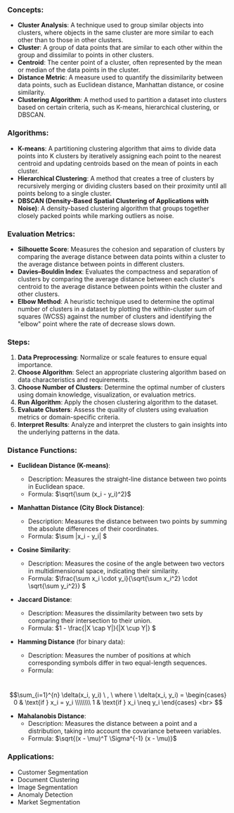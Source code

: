 ### Concepts:
- **Cluster Analysis**: A technique used to group similar objects into clusters, where objects in the same cluster are more similar to each other than to those in other clusters.
- **Cluster**: A group of data points that are similar to each other within the group and dissimilar to points in other clusters.
- **Centroid**: The center point of a cluster, often represented by the mean or median of the data points in the cluster.
- **Distance Metric**: A measure used to quantify the dissimilarity between data points, such as Euclidean distance, Manhattan distance, or cosine similarity.
- **Clustering Algorithm**: A method used to partition a dataset into clusters based on certain criteria, such as K-means, hierarchical clustering, or DBSCAN.

### Algorithms:
- **K-means**: A partitioning clustering algorithm that aims to divide data points into K clusters by iteratively assigning each point to the nearest centroid and updating centroids based on the mean of points in each cluster.
- **Hierarchical Clustering**: A method that creates a tree of clusters by recursively merging or dividing clusters based on their proximity until all points belong to a single cluster.
- **DBSCAN (Density-Based Spatial Clustering of Applications with Noise)**: A density-based clustering algorithm that groups together closely packed points while marking outliers as noise.

### Evaluation Metrics:
- **Silhouette Score**: Measures the cohesion and separation of clusters by comparing the average distance between data points within a cluster to the average distance between points in different clusters.
- **Davies–Bouldin Index**: Evaluates the compactness and separation of clusters by comparing the average distance between each cluster's centroid to the average distance between points within the cluster and other clusters.
- **Elbow Method**: A heuristic technique used to determine the optimal number of clusters in a dataset by plotting the within-cluster sum of squares (WCSS) against the number of clusters and identifying the "elbow" point where the rate of decrease slows down.

### Steps:
1. **Data Preprocessing**: Normalize or scale features to ensure equal importance.
2. **Choose Algorithm**: Select an appropriate clustering algorithm based on data characteristics and requirements.
3. **Choose Number of Clusters**: Determine the optimal number of clusters using domain knowledge, visualization, or evaluation metrics.
4. **Run Algorithm**: Apply the chosen clustering algorithm to the dataset.
5. **Evaluate Clusters**: Assess the quality of clusters using evaluation metrics or domain-specific criteria.
6. **Interpret Results**: Analyze and interpret the clusters to gain insights into the underlying patterns in the data.

### Distance Functions:

- **Euclidean Distance (K-means)**:
  - Description: Measures the straight-line distance between two points in Euclidean space.
  - Formula: $\sqrt{\sum (x_i - y_i)^2}$

- **Manhattan Distance (City Block Distance)**:
  - Description: Measures the distance between two points by summing the absolute differences of their coordinates.
  - Formula: $\sum |x_i - y_i| \$

- **Cosine Similarity**:
  - Description: Measures the cosine of the angle between two vectors in multidimensional space, indicating their similarity.
  - Formula: $\frac{\sum x_i \cdot y_i}{\sqrt{\sum x_i^2} \cdot \sqrt{\sum y_i^2}} \$

- **Jaccard Distance**:
  - Description: Measures the dissimilarity between two sets by comparing their intersection to their union.
  - Formula: $1 - \frac{|X \cap Y|}{|X \cup Y|} \$

- **Hamming Distance** (for binary data):
   - Description: Measures the number of positions at which corresponding symbols differ in two equal-length sequences.
   - Formula: <br>
 
<br> $$\sum_{i=1}^{n} \delta(x_i, y_i) \ , \  where \ \delta(x_i, y_i) = \begin{cases} 0 & \text{if } x_i = y_i \\\\\\\\ 1 & \text{if } x_i \neq y_i \end{cases}  <br> $$  


- **Mahalanobis Distance**:
  - Description: Measures the distance between a point and a distribution, taking into account the covariance between variables.
  - Formula: $\sqrt{(x - \mu)^T \Sigma^{-1} (x - \mu)}$



### Applications:
- Customer Segmentation
- Document Clustering
- Image Segmentation
- Anomaly Detection
- Market Segmentation

